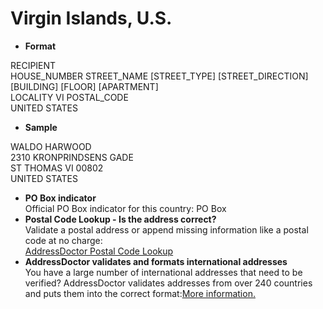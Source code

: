 Virgin Islands, U.S.
====================

- **Format**

RECIPIENT  
HOUSE_NUMBER STREET_NAME [STREET_TYPE] [STREET_DIRECTION] [BUILDING] [FLOOR] [APARTMENT]  
LOCALITY VI POSTAL_CODE  
UNITED STATES
- **Sample**

WALDO HARWOOD  
2310 KRONPRINDSENS GADE  
ST THOMAS VI 00802  
UNITED STATES
- **PO Box indicator**  
Official PO Box indicator for this country: PO Box
- **Postal Code Lookup - Is the address correct?**  
Validate a postal address or append missing information like a postal code at no charge:  
[AddressDoctor Postal Code Lookup](http://lookup.addressdoctor.com/lookup/default.aspx?lang=en&country=VIR)
- **AddressDoctor validates and formats international addresses**  
You have a large number of international addresses that need to be verified? AddressDoctor validates addresses from over 240 countries and puts them into the correct format:[More information.](index.php?id=31&L=1)